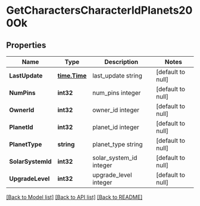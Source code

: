 # GetCharactersCharacterIdPlanets200Ok

## Properties
Name | Type | Description | Notes
------------ | ------------- | ------------- | -------------
**LastUpdate** | [**time.Time**](time.Time.md) | last_update string | [default to null]
**NumPins** | **int32** | num_pins integer | [default to null]
**OwnerId** | **int32** | owner_id integer | [default to null]
**PlanetId** | **int32** | planet_id integer | [default to null]
**PlanetType** | **string** | planet_type string | [default to null]
**SolarSystemId** | **int32** | solar_system_id integer | [default to null]
**UpgradeLevel** | **int32** | upgrade_level integer | [default to null]

[[Back to Model list]](../README.md#documentation-for-models) [[Back to API list]](../README.md#documentation-for-api-endpoints) [[Back to README]](../README.md)


